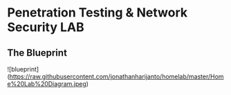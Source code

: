 # Penetration Testing & Network Security LAB

## The Blueprint
![blueprint] (https://raw.githubusercontent.com/jonathanharijanto/homelab/master/Home%20Lab%20Diagram.jpeg)
